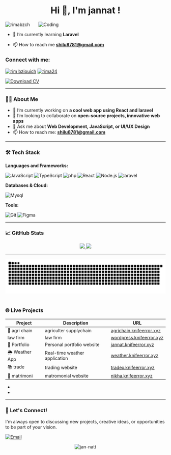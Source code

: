 <!--![mypic2](https://github.com/RimaBzch/RimaBzch/assets/86674923/7237a9e9-4b53-48db-94c8-09097f652570)-->


<h1 align="center">Hi 👋, I'm jannat !</h1>
<div align="center">
 
</div>

<img align="right" alt="Coding" width="400" src="https://user-images.githubusercontent.com/74038190/221352975-94759904-aa4c-4032-a8ab-b546efb9c478.gif">
<p align="left"> <img src="https://komarev.com/ghpvc/?username=rimabzch&label=Profile%20views&color=0e75b6&style=flat" alt="rimabzch" /> </p>

- 🌱 I’m currently learning **Laravel**

- 📫 How to reach me **shilu8781@gmail.com**

<h3 align="left">Connect with me:</h3>
<p align="left">
<a href="#" target="blank"><img align="center" src="https://raw.githubusercontent.com/rahuldkjain/github-profile-readme-generator/master/src/images/icons/Social/linked-in-alt.svg" alt="rim bziouich" height="30" width="40" /></a>
<a href="#" target="blank"><img align="center" src="https://raw.githubusercontent.com/rahuldkjain/github-profile-readme-generator/master/src/images/icons/Social/discord.svg" alt="rima24" height="30" width="40" /></a>
</p>

<a href="#" target="_blank">
  <img src="https://img.shields.io/badge/Download-CV-blue?style=for-the-badge&logo=googledrive" alt="Download CV">
</a>

---

### 🧑‍💻 About Me

- 🔭 I’m currently working on **a cool web app using React and laravel**
- 👯 I’m looking to collaborate on **open-source projects, innovative web apps** 
- 💬 Ask me about **Web Development, JavaScript, or UI/UX Design**
- 📫 How to reach me: **shilu8781@gmail.com**


---

### 🛠️ Tech Stack

**Languages and Frameworks:**

![JavaScript](https://img.shields.io/badge/JavaScript-F7DF1E?style=for-the-badge&logo=javascript&logoColor=black)
![TypeScript](https://img.shields.io/badge/TypeScript-007ACC?style=for-the-badge&logo=typescript&logoColor=white)
![php](https://img.shields.io/badge/Php-3776AB?style=for-the-badge&logo=php&logoColor=white)
![React](https://img.shields.io/badge/React-20232A?style=for-the-badge&logo=react&logoColor=61DAFB)
![Node.js](https://img.shields.io/badge/Node.js-339933?style=for-the-badge&logo=nodedotjs&logoColor=white)
![laravel](https://img.shields.io/badge/laravel-000000?style=for-the-badge&logo=laravel&logoColor=white)

**Databases & Cloud:**


![Mysql](https://img.shields.io/badge/Mysql-316192?style=for-the-badge&logo=Mysql&logoColor=white)


**Tools:**

![Git](https://img.shields.io/badge/Git-F05032?style=for-the-badge&logo=git&logoColor=white)
![Figma](https://img.shields.io/badge/Figma-F24E1E?style=for-the-badge&logo=figma&logoColor=white)


---

### 📈 GitHub Stats

<p align="center">
  <a href="https://github.com/jan-natt">
    <img height="180em" src="https://github-readme-stats.vercel.app/api?username=jan-natt&show_icons=true&theme=radical&hide_border=true" />
    <img height="180em" src="https://github-readme-stats.vercel.app/api/top-langs/?username=jan-natt&layout=compact&theme=radical&hide_border=true" />
  </a>
</p>

---

<div align="center">
 <picture>
  <source media="(prefers-color-scheme: dark)" srcset="https://github.com/Vaibhav2002/Vaibhav2002/blob/output/github-contribution-grid-snake-dark.svg" />
  <source media="(prefers-color-scheme: light)" srcset="https://github.com/Vaibhav2002/Vaibhav2002/blob/output/github-contribution-grid-snake.svg" />
  <img alt="github-snake" src="https://github.com/Vaibhav2002/Vaibhav2002/blob/output/github-contribution-grid-snake.svg" />
</picture>
</div>


<br>

### 🌐 Live Projects

| Project         | Description                     | URL                                       |
|-----------------|---------------------------------|------------------------------------------|
| 🚚 agri chain     |  agriculter supplychain     | [agrichain.knifeerror.xyz](https://agrichain.knifeerror.xyz) |
| law firm   | law firm                | [wordpress.knifeerror.xyz](https://wordpress.knifeerror.xyz) |
| 🌟 Portfolio    | Personal portfolio website      | [jannat.knifeerror.xyz](https://jannat.knifeerror.xyz)     |
| 🌦️ Weather App  | Real-time weather application  | [weather.knifeerror.xyz](https://weather.knifeerror.xyz) |
| 📚 trade      | trading website | [tradex.knifeerror.xyz](https://tradex.knifeerror.xyz) |
| 📁 matrimoni | matromonial website             | [nikha.knifeerror.xyz](https://nikha.knifeerror.xyz) |




- 
- 

---

### 🤝 Let's Connect!

I'm always open to discussing new projects, creative ideas, or opportunities to be part of your vision.


[![Email](https://img.shields.io/badge/Email-D14836?style=for-the-badge&logo=gmail&logoColor=white)](mailto:your.shilu8781@gmail.com)

<p align="center"> 
  <img src="https://komarev.com/ghpvc/?username=jan-natt&label=Profile%20Views&color=0e75b6&style=flat" alt="jan-natt" />
</p>
